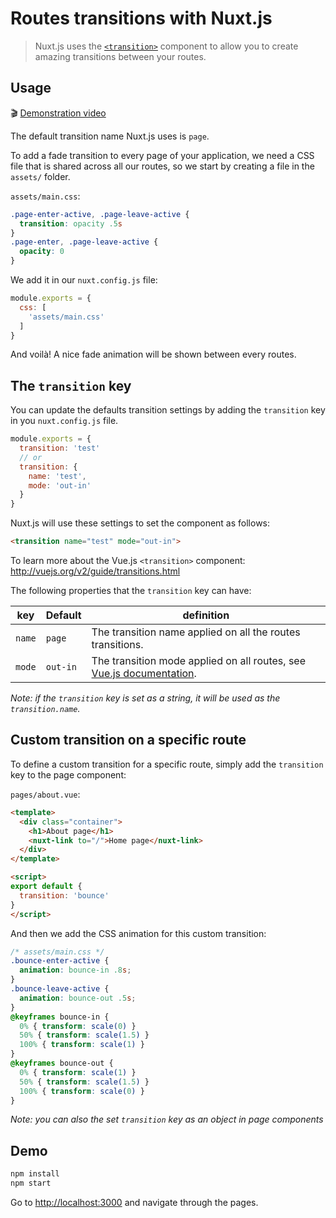# Routes transitions with Nuxt.js

> Nuxt.js uses the  [`<transition>`](http://vuejs.org/v2/guide/transitions.html#Transitioning-Single-Elements-Components) component to allow you to create amazing transitions between your routes.

## Usage

🎬 [Demonstration video](https://www.youtube.com/watch?v=RIXOzJWFfc8)

The default transition name Nuxt.js uses is `page`.

To add a fade transition to every page of your application, we need a CSS file that is shared across all our routes, so we start by creating a file in the `assets/` folder.

`assets/main.css`:
```css
.page-enter-active, .page-leave-active {
  transition: opacity .5s
}
.page-enter, .page-leave-active {
  opacity: 0
}
```

We add it in our `nuxt.config.js` file:
```js
module.exports = {
  css: [
    'assets/main.css'
  ]
}
```

And voilà! A nice fade animation will be shown between every routes.

## The `transition` key

You can update the defaults transition settings by adding the `transition` key in you `nuxt.config.js` file.

```js
module.exports = {
  transition: 'test'
  // or
  transition: {
    name: 'test',
    mode: 'out-in'
  }
}
```

Nuxt.js will use these settings to set the component as follows:
```html
<transition name="test" mode="out-in">
```

To learn more about the Vue.js `<transition>` component: http://vuejs.org/v2/guide/transitions.html

The following properties that the `transition` key can have:

| key  | Default | definition |
|------|------------|-----------|
| `name` | `page` | The transition name applied on all the routes transitions. |
| `mode` | `out-in` | The transition mode applied on all routes, see [Vue.js documentation](http://vuejs.org/v2/guide/transitions.html#Transition-Modes). |

*Note: if the `transition` key is set as a string, it will be used as the `transition.name`.*

## Custom transition on a specific route

To define a custom transition for a specific route, simply add the `transition` key to the page component:

`pages/about.vue`:
```html
<template>
  <div class="container">
    <h1>About page</h1>
    <nuxt-link to="/">Home page</nuxt-link>
  </div>
</template>

<script>
export default {
  transition: 'bounce'
}
</script>
```

And then we add the CSS animation for this custom transition:
```css
/* assets/main.css */
.bounce-enter-active {
  animation: bounce-in .8s;
}
.bounce-leave-active {
  animation: bounce-out .5s;
}
@keyframes bounce-in {
  0% { transform: scale(0) }
  50% { transform: scale(1.5) }
  100% { transform: scale(1) }
}
@keyframes bounce-out {
  0% { transform: scale(1) }
  50% { transform: scale(1.5) }
  100% { transform: scale(0) }
}
```

*Note: you can also the set `transition` key as an object in page components*

## Demo

```bash
npm install
npm start
```

Go to [http://localhost:3000](http://localhost:3000) and navigate through the pages.
